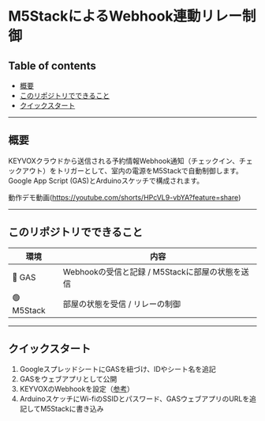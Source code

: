 # M5StackによるWebhook連動リレー制御

## Table of contents
- [概要](#概要)
- [このリポジトリでできること](#このリポジトリでできること)
- [クイックスタート](#クイックスタート)

---

## 概要
KEYVOXクラウドから送信される予約情報Webhook通知（チェックイン、チェックアウト）をトリガーとして、室内の電源をM5Stackで自動制御します。Google App Script (GAS)とArduinoスケッチで構成されます。

動作デモ動画(https://youtube.com/shorts/HPcVL9-vbYA?feature=share)

---

## このリポジトリでできること

| 環境 | 内容 |
|------|------|
| 🔵 GAS | Webhookの受信と記録 / M5Stackに部屋の状態を送信 |
| 🟢 M5Stack | 部屋の状態を受信 / リレーの制御 |

---

## クイックスタート

1. GoogleスプレッドシートにGASを紐づけ、IDやシート名を追記
2. GASをウェブアプリとして公開
3. KEYVOXのWebhookを設定（[参考](https://keyvox.notion.site/Webhook-JSON-20969d1dc06e808b8c66ca9f38e61115)）
4. ArduinoスケッチにWi-fiのSSIDとパスワード、GASウェブアプリのURLを追記してM5Stackに書き込み